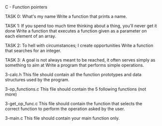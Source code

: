C - Function pointers

TASK 0: What's my name
Write a function that prints a name.

TASK 1: If you spend too much time thinking about a thing, you'll never get it done
Write a function that executes a function given as a parameter on each element of an array.

TASK 2: To hell with circumstances; I create opportunities
Write a function that searches for an integer.

TASK 3: A goal is not always meant to be reached, it often serves simply as something to aim at
Write a program that performs simple operations.

3-calc.h
This file should contain all the function prototypes and data structures used by the program.

3-op_functions.c
This file should contain the 5 following functions (not more)

3-get_op_func.c
This file should contain the function that selects the correct function to perform the operation asked by the user.

3-main.c
This file should contain your main function only.
